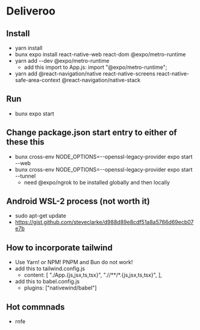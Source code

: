 # Deliveroo

## Install

- yarn install
- bunx expo install react-native-web react-dom @expo/metro-runtime
- yarn add --dev @expo/metro-runtime
  - add this import to App.js: import "@expo/metro-runtime";
- yarn add @react-navigation/native react-native-screens react-native-safe-area-context @react-navigation/native-stack

## Run

- bunx expo start

## Change package.json start entry to either of these this

- bunx cross-env NODE_OPTIONS=--openssl-legacy-provider expo start --web
- bunx cross-env NODE_OPTIONS=--openssl-legacy-provider expo start --tunnel
  - need @expo/ngrok to be installed globally and then locally

## Android WSL-2 process (not worth it)

- sudo apt-get update
- https://gist.github.com/steveclarke/d988d89e8cdf51a8a5766d69ecb07e7b

## How to incorporate tailwind

- Use Yarn! or NPM! PNPM and Bun do not work!
- add this to tailwind.config.js
  - content: [
    "./App.{js,jsx,ts,tsx}",
    "./<custom directory>/**/*.{js,jsx,ts,tsx}",
    ],
- add this to babel.config.js
  - plugins: ["nativewind/babel"]

## Hot commnads

- rnfe
